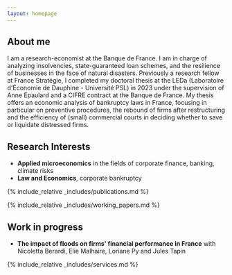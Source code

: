 ```yaml
---
layout: homepage
---
```

## About me

I am a research-economist at the Banque de France. I am in charge of analyzing insolvencies, state-guaranteed loan schemes, and the resilience of businesses in the face of natural disasters. Previously a research fellow at France Stratégie, I completed my doctoral thesis at the LEDa (Laboratoire d'Économie de Dauphine - Université PSL) in 2023 under the supervision of Anne Epaulard and a CIFRE contract at the Banque de France. My thesis offers an economic analysis of bankruptcy laws in France, focusing in particular on preventive procedures, the rebound of firms after restructuring and the efficiency of (small) commercial courts in deciding whether to save or liquidate distressed firms.

## Research Interests

- **Applied microeconomics** in the fields of corporate finance, banking, climate risks
- **Law and Economics**, corporate bankruptcy

{% include_relative _includes/publications.md %}

{% include_relative _includes/working_papers.md %}

## Work in progress

- **The impact of floods on firms' financial performance in France** with Nicoletta Berardi, Elie Malhaire, Loriane Py and Jules Tapin

{% include_relative _includes/services.md %}

